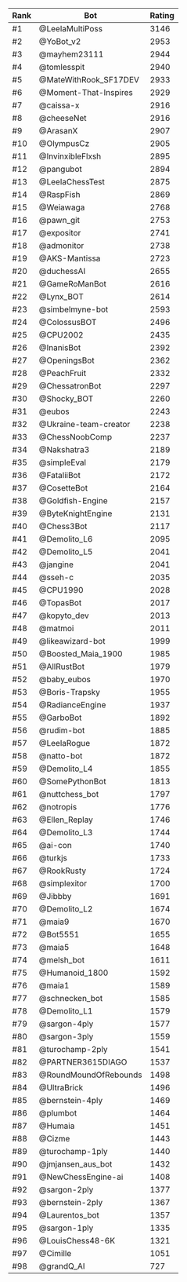 Rank|Bot|Rating
---|---|---
#1|@LeelaMultiPoss|3146
#2|@YoBot_v2|2953
#3|@mayhem23111|2944
#4|@tomlesspit|2940
#5|@MateWithRook_SF17DEV|2933
#6|@Moment-That-Inspires|2929
#7|@caissa-x|2916
#8|@cheeseNet|2916
#9|@ArasanX|2907
#10|@OlympusCz|2905
#11|@InvinxibleFlxsh|2895
#12|@pangubot|2894
#13|@LeelaChessTest|2875
#14|@RaspFish|2869
#15|@Weiawaga|2768
#16|@pawn_git|2753
#17|@expositor|2741
#18|@admonitor|2738
#19|@AKS-Mantissa|2723
#20|@duchessAI|2655
#21|@GameRoManBot|2616
#22|@Lynx_BOT|2614
#23|@simbelmyne-bot|2593
#24|@ColossusBOT|2496
#25|@CPU2002|2435
#26|@InanisBot|2392
#27|@OpeningsBot|2362
#28|@PeachFruit|2332
#29|@ChessatronBot|2297
#30|@Shocky_BOT|2260
#31|@eubos|2243
#32|@Ukraine-team-creator|2238
#33|@ChessNoobComp|2237
#34|@Nakshatra3|2189
#35|@simpleEval|2179
#36|@FataliiBot|2172
#37|@CosetteBot|2164
#38|@Goldfish-Engine|2157
#39|@ByteKnightEngine|2131
#40|@Chess3Bot|2117
#41|@Demolito_L6|2095
#42|@Demolito_L5|2041
#43|@jangine|2041
#44|@sseh-c|2035
#45|@CPU1990|2028
#46|@TopasBot|2017
#47|@kopyto_dev|2013
#48|@matmoi|2011
#49|@likeawizard-bot|1999
#50|@Boosted_Maia_1900|1985
#51|@AllRustBot|1979
#52|@baby_eubos|1970
#53|@Boris-Trapsky|1955
#54|@RadianceEngine|1937
#55|@GarboBot|1892
#56|@rudim-bot|1885
#57|@LeelaRogue|1872
#58|@natto-bot|1872
#59|@Demolito_L4|1855
#60|@SomePythonBot|1813
#61|@nuttchess_bot|1797
#62|@notropis|1776
#63|@Ellen_Replay|1746
#64|@Demolito_L3|1744
#65|@ai-con|1740
#66|@turkjs|1733
#67|@RookRusty|1724
#68|@simplexitor|1700
#69|@Jibbby|1691
#70|@Demolito_L2|1674
#71|@maia9|1670
#72|@Bot5551|1655
#73|@maia5|1648
#74|@melsh_bot|1611
#75|@Humanoid_1800|1592
#76|@maia1|1589
#77|@schnecken_bot|1585
#78|@Demolito_L1|1579
#79|@sargon-4ply|1577
#80|@sargon-3ply|1559
#81|@turochamp-2ply|1541
#82|@PARTNER3615DIAGO|1537
#83|@RoundMoundOfRebounds|1498
#84|@UltraBrick|1496
#85|@bernstein-4ply|1469
#86|@plumbot|1464
#87|@Humaia|1451
#88|@Cizme|1443
#89|@turochamp-1ply|1440
#90|@jmjansen_aus_bot|1432
#91|@NewChessEngine-ai|1408
#92|@sargon-2ply|1377
#93|@bernstein-2ply|1367
#94|@Laurentos_bot|1357
#95|@sargon-1ply|1335
#96|@LouisChess48-6K|1321
#97|@Cimille|1051
#98|@grandQ_AI|727
